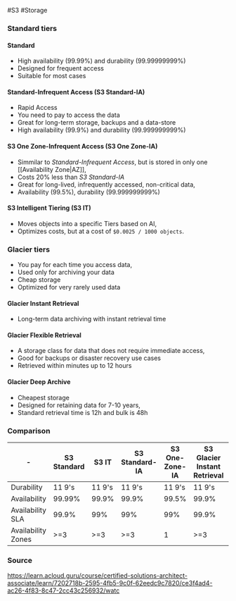 #S3 #Storage 

### Standard tiers
#### Standard
* High availability (99.99%) and durability (99.99999999%)
* Designed for frequent access
* Suitable for most cases
#### Standard-Infrequent Access (S3 Standard-IA)
* Rapid Access
* You need to pay to access the data
* Great for long-term storage, backups and a data-store
* High availability (99.9%) and durability (99.999999999%)
#### S3 One Zone-Infrequent Access (S3 One Zone-IA)
* Simmilar to *Standard-Infrequent Access*, but is stored in only one [[Availability Zone|AZ]],
* Costs 20% less than *S3 Standard-IA*
* Great for long-lived, infrequently accessed, non-critical data,
* Availability (99.5%), durability (99.999999999%)

#### S3 Intelligent Tiering (S3 IT)
* Moves objects into a specific Tiers based on AI,
* Optimizes costs, but at a cost of `$0.0025 / 1000 objects`.

### Glacier tiers
* You pay for each time you access data,
* Used only for archiving your data
* Cheap storage
* Optimized for very rarely used data

#### Glacier Instant Retrieval
* Long-term data archiving with instant retrieval time
#### Glacier Flexible Retrieval
* A storage class for data that does not require immediate access,
* Good for backups or disaster recovery use cases
* Retrieved within minutes up to 12 hours
#### Glacier Deep Archive
* Cheapest storage
* Designed for retaining data for 7-10 years,
* Standard retrieval time is 12h and bulk is 48h

### Comparison
-|S3 Standard|S3 IT|S3 Standard-IA|S3 One-Zone-IA|S3 Glacier Instant Retrieval|S3 Glacier Flexible Retrieval|S3 Glacier Deep Archive
--|--|--|--|--|--|--|--
Durability|11 9's|11 9's|11 9's|11 9's|11 9's|11 9's|11 9's|11 9's
Availability|99.99%|99.9%|99.9%|99.5%|99.9%|99.99%|99.99%
Availability SLA|99.9%|99%|99%|99%|99.9%|99.9%|99.9%
Availability Zones|>=3|>=3|>=3|1|>=3|>=3|>=3

### Source
https://learn.acloud.guru/course/certified-solutions-architect-associate/learn/7202718b-2595-4fb5-9c0f-62eedc9c7820/ce3f4ad4-ac26-4f83-8c47-2cc43c256932/watc